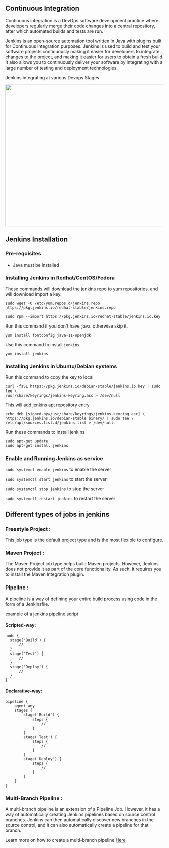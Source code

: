 ## Continuous Integration

Continuous integration is a DevOps software development practice where developers regularly merge their code changes into a central repository, after which automated builds and tests are run.

Jenkins is an open-source automation tool written in Java with plugins built for Continuous Integration purposes. Jenkins is used to build and test your software projects continuously making it easier for developers to integrate changes to the project, and making it easier for users to obtain a fresh build. It also allows you to continuously deliver your software by integrating with a large number of testing and deployment technologies.

Jenkins integrating at various Devops Stages 

<img src="https://github.com/shashavalidudekula/DevopsTraining/blob/main/Jenkins/Jenkins.jpg" width="600" height="450" >

## Jenkins Installation

### Pre-requisites 

  * Java must be installed 

### Installing Jenkins in Redhat/CentOS/Fedora


These commands will download the jenkins repo to yum repositories. and will download import a key.
 

    sudo wget -O /etc/yum.repos.d/jenkins.repo https://pkg.jenkins.io/redhat-stable/jenkins.repo
    
    sudo rpm --import https://pkg.jenkins.io/redhat-stable/jenkins.io.key

Run this command if you don't have `java`. otherwise skip it.

    yum install fontconfig java-11-openjdk
    
Use this command to install `jenkins` 

    yum install jenkins

### Installing Jenkins in Ubuntu/Debian systems
 
 Run this command to copy the key to local
 
 
    curl -fsSL https://pkg.jenkins.io/debian-stable/jenkins.io.key | sudo tee \
    /usr/share/keyrings/jenkins-keyring.asc > /dev/null
    
 This will add jenkins apt repository entry
 
    echo deb [signed-by=/usr/share/keyrings/jenkins-keyring.asc] \
    https://pkg.jenkins.io/debian-stable binary/ | sudo tee \
    /etc/apt/sources.list.d/jenkins.list > /dev/null
    
 Run these commands to install jenkins
 
    sudo apt-get update
    sudo apt-get install jenkins
 
### Enable and Running Jenkins as service 
 
 
`sudo systemcl enable jenkins`  to enable the server
    
`sudo systemctl start jenkins`  to start the server
    
`sudo systemctl stop jenkins`  to stop the server
    
`sudo systemctl restart jenkins`  to restart the server


## Different types of jobs in jenkins

### Freestyle Project :

This job type is the default project type and is the most flexible to configure.

### Maven Project :

The Maven Project job type helps build Maven projects. However, Jenkins does not provide it as part of the core functionality. As such, it requires you to install the Maven Integration plugin.

### Pipeline :

A pipeline is a way of defining your entire build process using code in the form of a Jenkinsfile.

example of a jenkins pipeline script

#### Scripted-way: 

    node {  
      stage('Build') { 
          // 
      }
      stage('Test') { 
          // 
      }
      stage('Deploy') { 
          // 
      }
    }

#### Declarative-way: 

    pipeline {
        agent any 
        stages {
            stage('Build') { 
                steps {
                    // 
                }
            }
            stage('Test') { 
                steps {
                    // 
                }
            }
            stage('Deploy') { 
                steps {
                    // 
                }
            }
        }
    }

### Multi-Branch Pipeline :

A multi-branch pipeline is an extension of a Pipeline Job. However, it has a way of automatically creating Jenkins pipelines based on source control branches. Jenkins can then automatically discover new branches in the source control, and it can also automatically create a pipeline for that branch.

Learn more on how to create a multi-branch pipeline [Here](https://www.jenkins.io/doc/book/pipeline/multibranch/)

 
